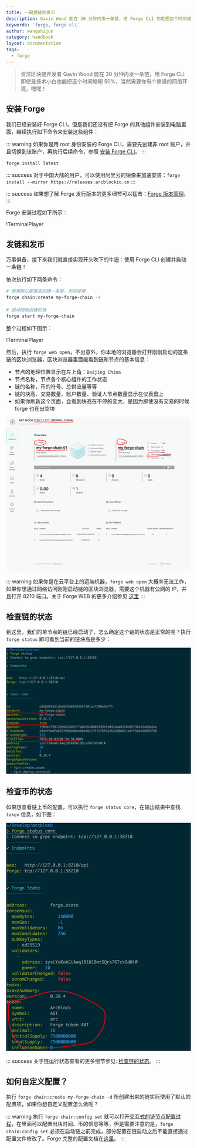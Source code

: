 ```yaml
---
title: 一键发链和发币
description: Gavin Wood 能在 30 分钟内发一条链，用 Forge CLI 你能把这个时间缩的更短
keywords: 'forge, forge-cli'
author: wangshijun
category: handbook
layout: documentation
tags:
  - forge
---
```


> 资深区块链开发者 Gavin Wood 能在 30 分钟内发一条链，用 Forge CLI 即使是技术小白也能把这个时间缩短 50%，当然需要你有个靠谱的网络环境，嘿嘿！

## 安装 Forge

我们已经安装好 Forge CLI，但是我们还没有把 Forge 的其他组件安装到电脑里面，继续执行如下命令来安装这些组件：

::: warning
如果你是用 root 身份安装的 Forge CLI，需要先创建非 root 账户，并且切换到该账户，再执行后续命令，参照 [安装 Forge CLI](../install-forge-cli)。
:::

```bash
forge install latest
```

::: success
对于中国大陆的用户，可以使用阿里云的镜像来加速安装：`forge install --mirror https://releases.arcblockio.cn`
:::

::: success
如果想了解 Forge 发行版本的更多细节可以猛击：[Forge 版本管理](../../4-manage-forge-release)。
:::

Forge 安装过程如下所示：

!TerminalPlayer[](./images/1-install-release.yml)

## 发链和发币

万事俱备，接下来我们就直接实现开头吹下的牛逼：使用 Forge CLI 创建并启动一条链！

依次执行如下两条命令：

```bash
# 使用默认配置来创建一条链，然后使用
forge chain:create my-forge-chain -d

# 启动刚刚创建的链
forge start my-forge-chain
```

整个过程如下图示：

!TerminalPlayer[](./images/2-create-and-start-chain.yml)

然后，执行 `forge web open`，不出意外，你本地的浏览器会打开刚刚启动的这条链的区块浏览器，区块浏览器里面能看到链和节点的基本信息：

- 节点的地理位置显示在左上角：`Beijing China`
- 节点名称，节点各个核心组件的工作状态
- 链的名称，币的符号、总供应量等等
- 链的块高、交易数量、账户数量、验证人节点数量显示在仪表盘上
- 如果你刷新这个页面，会看到块高在不停的变大，是因为即使没有交易的时候 forge 也在出空块

![](./images/forge-web.png)

::: warning
如果你是在云平台上的远端机器，`forge web open` 大概率无法工作，如果你想通过网络访问刚刚启动链的区块浏览器，需要这个机器有公网的 IP，并且打开 8210 端口。关于 Forge WEB 的更多介绍参见 [这里](../../8-explorer-other-tooling/forge-web)
:::

## 检查链的状态

到这里，我们的单节点的链已经启动了，怎么确定这个链的状态是正常的呢？执行 `forge status` 即可看到当前的链块高是多少：

![](./images/forge-status.png)

## 检查币的状态

如果想查看链上币的配置，可以执行 `forge status core`，在输出结果中查找 `token` 信息，如下图：

![](./images/forge-status-core.png)

::: success
关于链运行状态查看的更多细节参见: [检查链的状态](../../2-manage-chain-node/inspect-chain-status)。
:::

## 如何自定义配置？

执行 `forge chain:create my-forge-chain -d` 所创建出来的链实际使用了默认的配置项，如果你想自定义配置怎么做呢？

::: warning
执行 `forge chain:config set` 就可以打开[交互式的链节点配置过程](../../2-manage-chain-node/create-config-chain)，在里面可以配置出块时间、币的信息等等，但是需要注意的是，`forge chain:config set` 必须在启动链之前完成，部分配置在链启动之后不能直接通过配置文件修改了。Forge 完整的配置文档在[这里](/docs/instruction/configuration)。
:::
